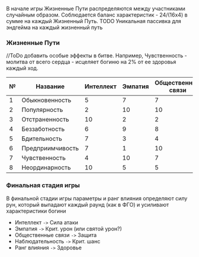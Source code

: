 В начале игры Жизненные Пути распределяются между участниками случайным образом. Соблюдается баланс характеристик - 24/(16х4) в сумме на каждый Жизненный Путь. 
TODO Уникальная пассивка для эндгейма на каждый жизненный путь
### Жизненные Пути

//ToDo добавить особые эффекты в битве. Например, Чувственность - молитва от всего сердца - исцеляет богиню на 2% от ее здоровья каждый ход.

| № | Название | Интеллект | Эмпатия | Общественные связи | Наблюдательность |
| --- | --- | --- | --- | --- |  --- |
| 1 | Обыкновенность | 5 | 7 | 7 | 5 |
| 2 | Популярность | 2 | 10 | 10 | 2 |
| 3 | Отстраненность | 10 | 2 | 2 | 10 |
| 4 | Беззаботность | 6 | 9 | 8 | 1 |
| 5 | Бдительность | 7 | 3 | 4 | 10 |
| 6 | Предприимчивость | 7 | 1 | 10 | 6 |
| 7 | Чувственность | 4 | 10 | 7 | 3 |
| 8 | Неординарность | 10 | 5 | 5 | 4 |
### Финальная стадия игры
В финальной стадии игры параметры и ранг влияния определяют силу рун, который выпадают каждый раунд (как в ФГО) и усиливают характеристики богини
- Интеллект `->` Сила атаки
- Эмпатия `->` Крит. урон (или святой урон?)
- Общественные связи `->` Защита
- Наблюдательность `->` Крит. шанс
- Ранг влияния `->` Здоровье